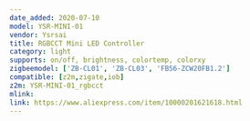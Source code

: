 ```yaml
---
date_added: 2020-07-10
model: YSR-MINI-01
vendor: Ysrsai
title: RGBCCT Mini LED Controller 
category: light
supports: on/off, brightness, colortemp, colorxy
zigbeemodel: ['ZB-CL01', 'ZB-CL03', 'FB56-ZCW20FB1.2']
compatible: [z2m,zigate,iob]
z2m: YSR-MINI-01_rgbcct
mlink: 
link: https://www.aliexpress.com/item/10000201621618.html
---
```

